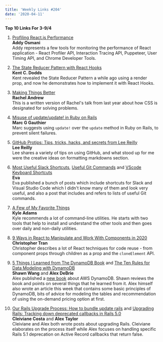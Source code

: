 ```yaml
---
title: 'Weekly Links #204'
date: '2020-04-11'
---
```


**Top 10 Links For 3-9/4**

1. [Profiling React.js Performance](https://addyosmani.com/blog/profiling-react-js/)  
   **Addy Osmani**  
   Addy represents a few tools for monitoring the performance of React application - React Profiler API, Interaction Tracing API, Puppeteer, User Timing API, and Chrome Developer Tools.
2. [The State Reducer Pattern with React Hooks](https://kentcdodds.com/blog/the-state-reducer-pattern-with-react-hooks)  
   **Kent C. Dodds**  
   Kent revealed the State Reducer Pattern a while ago using a render prop, and now he demonstrates how to implement it with React Hooks.
3. [Making Things Better](https://rachelandrew.co.uk/archives/2020/04/07/making-things-better)  
   **Rachel Andrew**  
   This is a written version of Rachel's talk from last year about how CSS is designated for solving problems.
4. [Misuse of update/update! in Ruby on Rails](https://marcgg.com/blog/2020/04/08/rails-update-bang/)  
   **Marc G Gauthier**  
   Marc suggests using `update!` over the `update` method in Ruby on Rails, to prevent silent failures.
5. [GitHub Protips: Tips, tricks, hacks, and secrets from Lee Reilly](https://github.blog/2020-04-09-github-protips-tips-tricks-hacks-and-secrets-from-lee-reilly/)  
   **Lee Reilly**  
   Lee shares a variety of tips on using GitHub, and what stood up for me were the creative ideas on formatting markdowns section.
6. [Most Useful Slack Shortcuts](https://includejs.dev/slack-shortcuts), [Useful Git Commands](https://includejs.dev/smashing-git) and [VScode Keyboard Shortcuts](https://includejs.dev/vscode-shortcuts)  
   **Eva**  
   Eva published a bunch of posts which include shortcuts for Slack and Visual Studio Code which I didn't know many of them and look very useful, and also a post that includes and refers to lists of useful Git commands.
7. [A Few of My Favorite Things](https://blog.testdouble.com/posts/2020-04-07-favorite-things/)  
   **Kyle Adams**  
   Kyle recommends a lot of command-line utilities. He starts with two tools that help to install and understand the other tools and then goes over daily and non-daily utilities.

8. [9 Ways in React to Manipulate and Work With Components in 2020](https://dev.to/jsmanifest/9-ways-in-react-to-manipulate-and-work-with-components-in-2020-17ii)  
   **Christopher Tran**  
   Christopher describes a lot of React techniques for code reuse - from component props through children as a prop and the `cloneElement` API.
9. [5 Things I Learned from The DynamoDB Book](https://www.swyx.io/writing/dynamodb-book/) and [The Ten Rules for Data Modeling with DynamoDB](https://www.smashingmagazine.com/make-life-easier-when-using-git/)  
   **Shawn Wang** and **Alex DeBrie**  
   Alex published a [new book](https://www.dynamodbbook.com/) about AWS DynamoDB. Shawn reviews the book and points on several things that he learned from it. Alex himself also wrote an article this week that contains some basic principles of DynamoDB, bits of advice for modeling the tables and recommendation of using the on-demand pricing option at first.
10. [Our Rails Upgrade Process: How to bundle update rails](https://www.fastruby.io/blog/rails/upgrade/our-rails-upgrade-process.html) and [Upgrading Rails: Tracking down deprecated callbacks in Rails 5.0](https://labs.clio.com/upgrading-rails-tracking-down-deprecated-callbacks-in-rails-5-0-b4288c5fab5e)  
    **Cleiviane Costa** and **Alex Taylor**  
    Cleiviane and Alex both wrote posts about upgrading Rails. Cleiviane elaborates on the process itself while Alex focuses on handling specific Rails 5.1 deprecation on Active Record callbacks that return false.
